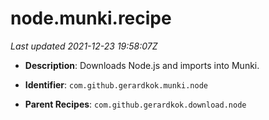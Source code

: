 # node.munki.recipe

_Last updated 2021-12-23 19:58:07Z_

- **Description**: Downloads Node.js and imports into Munki.

- **Identifier**: `com.github.gerardkok.munki.node`

- **Parent Recipes**: `com.github.gerardkok.download.node`